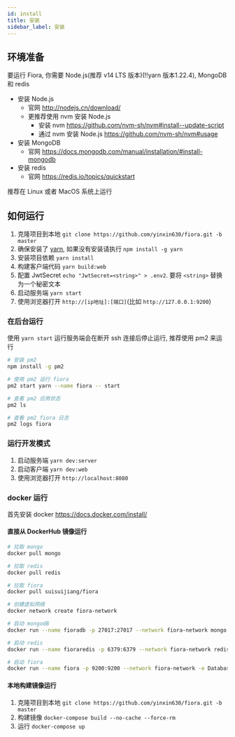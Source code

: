```yaml
---
id: install
title: 安装
sidebar_label: 安装
---
```


## 环境准备

要运行 Fiora, 你需要 Node.js(推荐 v14 LTS 版本)(!!yarn 版本1.22.4), MongoDB 和 redis

-   安装 Node.js
    -   官网 <http://nodejs.cn/download/>
    -   更推荐使用 nvm 安装 Node.js
        -   安装 nvm <https://github.com/nvm-sh/nvm#install--update-script>
        -   通过 nvm 安装 Node.js <https://github.com/nvm-sh/nvm#usage>
-   安装 MongoDB
    -   官网 <https://docs.mongodb.com/manual/installation/#install-mongodb>
-   安装 redis
    -   官网 <https://redis.io/topics/quickstart>

推荐在 Linux 或者 MacOS 系统上运行

## 如何运行

1. 克隆项目到本地 `git clone https://github.com/yinxin630/fiora.git -b master`
2. 确保安装了 [yarn](https://www.npmjs.com/package/yarn), 如果没有安装请执行 `npm install -g yarn`
3. 安装项目依赖 `yarn install`
4. 构建客户端代码 `yarn build:web`
5. 配置 JwtSecret `echo "JwtSecret=<string>" > .env2`. 要将 `<string>` 替换为一个秘密文本
6. 启动服务端 `yarn start`
7. 使用浏览器打开 `http://[ip地址]:[端口]`(比如 `http://127.0.0.1:9200`)

### 在后台运行

使用 `yarn start` 运行服务端会在断开 ssh 连接后停止运行, 推荐使用 pm2 来运行

```bash
# 安装 pm2
npm install -g pm2

# 使用 pm2 运行 fiora
pm2 start yarn --name fiora -- start

# 查看 pm2 应用状态
pm2 ls

# 查看 pm2 fiora 日志
pm2 logs fiora
```

### 运行开发模式

1. 启动服务端 `yarn dev:server`
2. 启动客户端 `yarn dev:web`
3. 使用浏览器打开 `http://localhost:8080`

### docker 运行

首先安装 docker <https://docs.docker.com/install/>

#### 直接从 DockerHub 镜像运行

```bash
# 拉取 mongo
docker pull mongo

# 拉取 redis
docker pull redis

# 拉取 fiora
docker pull suisuijiang/fiora

# 创建虚拟网络
docker network create fiora-network

# 启动 mongodB
docker run --name fioradb -p 27017:27017 --network fiora-network mongo

# 启动 redis
docker run --name fioraredis -p 6379:6379 --network fiora-network redis

# 启动 fiora
docker run --name fiora -p 9200:9200 --network fiora-network -e Database=mongodb://fioradb:27017/fiora -e RedisHost=fioraredis suisuijiang/fiora
```

#### 本地构建镜像运行

1. 克隆项目到本地 `git clone https://github.com/yinxin630/fiora.git -b master`
2. 构建镜像 `docker-compose build --no-cache --force-rm`
3. 运行 `docker-compose up`
